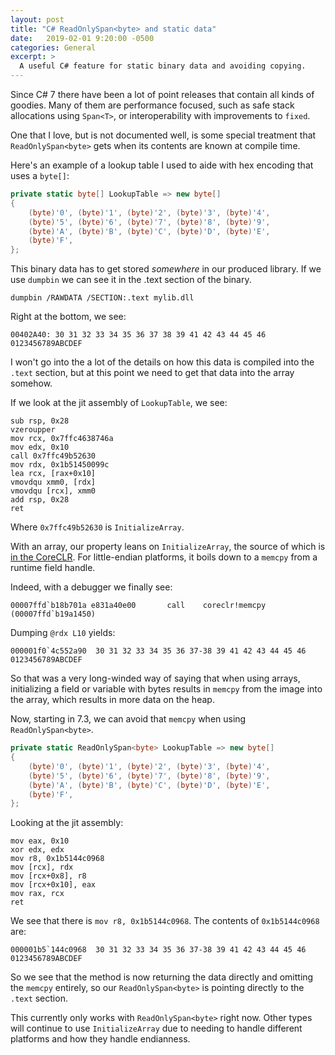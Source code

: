 ```yaml
---
layout: post
title: "C# ReadOnlySpan<byte> and static data"
date:   2019-02-01 9:20:00 -0500
categories: General
excerpt: >
  A useful C# feature for static binary data and avoiding copying.
---
```


Since C# 7 there have been a lot of point releases that contain all kinds of
goodies. Many of them are performance focused, such as safe stack allocations
using `Span<T>`, or interoperability with improvements to `fixed`.

One that I love, but is not documented well, is some special treatment
that `ReadOnlySpan<byte>` gets when its contents are known at compile time.

Here's an example of a lookup table I used to aide with hex encoding that uses
a `byte[]`:

```csharp
private static byte[] LookupTable => new byte[]
{
    (byte)'0', (byte)'1', (byte)'2', (byte)'3', (byte)'4',
    (byte)'5', (byte)'6', (byte)'7', (byte)'8', (byte)'9',
    (byte)'A', (byte)'B', (byte)'C', (byte)'D', (byte)'E',
    (byte)'F',
};
```

This binary data has to get stored _somewhere_ in our produced library. If we
use `dumpbin` we can see it in the .text section of the binary.

```
dumpbin /RAWDATA /SECTION:.text mylib.dll
```

Right at the bottom, we see:

```
00402A40: 30 31 32 33 34 35 36 37 38 39 41 42 43 44 45 46  0123456789ABCDEF
```

I won't go into the a lot of the details on how this data is compiled into the
`.text` section, but at this point we need to get that data into the array
somehow.

If we look at the jit assembly of `LookupTable`, we see:

```
sub rsp, 0x28
vzeroupper
mov rcx, 0x7ffc4638746a
mov edx, 0x10
call 0x7ffc49b52630
mov rdx, 0x1b51450099c
lea rcx, [rax+0x10]
vmovdqu xmm0, [rdx]
vmovdqu [rcx], xmm0
add rsp, 0x28
ret
```

Where `0x7ffc49b52630` is `InitializeArray`.

With an array, our property leans on `InitializeArray`, the source of which is
[in the CoreCLR][1]. For little-endian platforms, it boils down to a `memcpy`
from a runtime field handle.

Indeed, with a debugger we finally see:

```
00007ffd`b18b701a e831a40e00       call    coreclr!memcpy (00007ffd`b19a1450)
```

Dumping `@rdx L10` yields:

```
000001f0`4c552a90  30 31 32 33 34 35 36 37-38 39 41 42 43 44 45 46  0123456789ABCDEF
```

So that was a very long-winded way of saying that when using arrays, initializing
a field or variable with bytes results in `memcpy` from the image into the array,
which results in more data on the heap.

Now, starting in 7.3, we can avoid that `memcpy` when using `ReadOnlySpan<byte>`.


```csharp
private static ReadOnlySpan<byte> LookupTable => new byte[]
{
    (byte)'0', (byte)'1', (byte)'2', (byte)'3', (byte)'4',
    (byte)'5', (byte)'6', (byte)'7', (byte)'8', (byte)'9',
    (byte)'A', (byte)'B', (byte)'C', (byte)'D', (byte)'E',
    (byte)'F',
};
```

Looking at the jit assembly:

```
mov eax, 0x10
xor edx, edx
mov r8, 0x1b5144c0968
mov [rcx], rdx
mov [rcx+0x8], r8
mov [rcx+0x10], eax
mov rax, rcx
ret
```

We see that there is `mov r8, 0x1b5144c0968`. The contents of `0x1b5144c0968`
are:

```
000001b5`144c0968  30 31 32 33 34 35 36 37-38 39 41 42 43 44 45 46  0123456789ABCDEF
```

So we see that the method is now returning the data directly and
omitting the `memcpy` entirely, so our `ReadOnlySpan<byte>` is pointing directly
to the `.text` section.

This currently only works with `ReadOnlySpan<byte>` right now. Other types
will continue to use `InitializeArray` due to needing to handle different
platforms and how they handle endianness.

[1]: https://github.com/dotnet/coreclr/blob/a28b25aacdcd2adb0fdfa70bd869f53ba6565976/src/classlibnative/bcltype/arraynative.cpp#L1377
